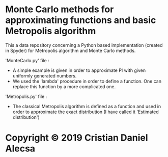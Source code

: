 # Monte Carlo methods for approximating functions and basic Metropolis algorithm

This a data repository concerning a Python based implementation (created in Spyder) for Metropolis algorithm and Monte Carlo methods.

'MonteCarlo.py' file :
- A simple example is given in order to approximate PI with given uniformly generated numbers.
- We used the 'lambda' procedure in order to define a function. One can replace this function by a more complicated one.

'Metropolis.py' file :
- The classical Metropolis algorithm is defined as a function and used in order to approximate the exact distribution (I have called it 'Estimated distribution')

# Copyright © 2019 Cristian Daniel Alecsa
